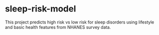 # sleep-risk-model
This project predicts high risk vs low risk for sleep disorders using lifestyle and basic health features from NHANES survey data.
